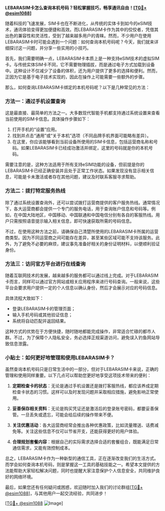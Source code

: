 **LEBARASIM卡怎么查询本机号码？轻松掌握技巧，畅享通讯自由！[[TG💪+ @esim1088](https://t.me/s/esim1088)]**

随着科技的飞速发展，SIM卡也在不断进化，从传统的实体卡到如今的eSIM技术，通讯体验变得更加便捷和高效。而LEBARASIM卡作为其中的佼佼者，凭借其出色的兼容性和灵活性，受到了越来越多用户的青睐。然而，不少用户在使用LEBARASIM卡时可能会遇到一个问题：如何查询本机号码呢？今天，我们就来详细探讨这一问题，并分享一些实用的小技巧。

首先，我们需要明确一点，LEBARASIM卡本质上是一种支持eSIM技术的虚拟SIM卡。与传统实体SIM卡不同，它不需要物理插拔，而是通过电子方式加载到设备中。这种设计不仅减少了设备的体积，还为用户提供了更多的选择和便利。然而，正因为它是基于电子技术实现的，因此在操作上可能需要一些额外的步骤。

那么，如何查询LEBARASIM卡绑定的本机号码呢？以下是几种常见的方法：

### 方法一：通过手机设置查询

这是最直接、最简单的方法之一。大多数现代智能手机都支持通过系统设置来查看当前使用的SIM卡信息。具体操作步骤如下：

1. 打开手机的“设置”应用。
2. 找到并点击“通用”或“关于本机”选项（不同品牌手机界面可能略有差异）。
3. 在这里，你应该能够看到当前设备所使用的SIM卡信息，包括运营商名称和号码。如果LEBARASIM卡已经成功激活并绑定，这里的号码就是你的本机号码。

需要注意的是，这种方法适用于所有支持eSIM功能的设备，但前提是你的LEBARASIM卡已经正确安装并且处于正常工作状态。如果发现没有显示相关信息，可能是卡未激活或者存在其他问题，建议及时联系客服寻求帮助。

### 方法二：拨打特定服务热线

除了通过系统设置查询外，还可以尝试拨打运营商提供的客户服务热线。通常情况下，各大运营商都会提供一个专门的服务电话，用于查询账户信息和号码等。例如，在中国大陆地区，中国移动、中国联通和中国电信分别有各自的客服热线。用户只需按照语音提示输入相关信息，即可快速获取所需的号码信息。

不过，在使用这种方法之前，请确保自己清楚所使用的LEBARASIM卡所属的运营商类型。因为不同运营商之间可能存在差异，甚至某些区域可能不支持该服务。此外，为了避免不必要的麻烦，建议事先准备好相关的身份证明材料，以便顺利验证身份。

### 方法三：访问官方平台进行在线查询

随着互联网技术的发展，越来越多的服务都可以通过线上完成。对于LEBARASIM卡而言，同样可以通过官方网站或相关应用程序来进行号码查询。一般来说，这些平台会要求用户提供一定的个人信息以确认身份，然后才会展示对应的号码信息。

具体流程大致如下：
- 登录LEBARASIM卡的管理页面；
- 输入手机号码或其他验证信息；
- 系统将自动匹配并返回结果。

这种方式的优势在于方便快捷，随时随地都能完成操作，非常适合忙碌的都市人群。不过，为了保障个人隐私安全，务必选择正规渠道访问，避免误入钓鱼网站导致信息泄露。

### 小贴士：如何更好地管理和使用LEBARASIM卡？

虽然查询本机号码只是日常生活中的一部分，但对于LEBARASIM卡来说，正确的管理和使用同样重要。以下几点可以帮助您更好地享受这项技术带来的便利：

1. **定期检查卡的状态**：无论是通过手机设置还是拨打客服热线，都应该养成定期检查卡状态的习惯。这样可以及时发现问题并采取相应措施，避免影响正常使用。
   
2. **妥善保存相关资料**：无论是购买凭证还是激活后的登录账号密码，都要妥善保管。一旦丢失或遗忘，可能会给后续的操作带来不便。

3. **关注优惠活动**：各大运营商经常会推出各种优惠政策，比如流量赠送、话费减免等。关注这些信息不仅可以节省开支，还能获得更好的用户体验。

4. **合理规划套餐内容**：根据自己的实际需求选择合适的套餐组合，既能满足日常通信需求，又能有效控制成本。

总之，LEBARASIM卡作为一种新型的通信工具，正在逐渐改变我们的生活方式。而学会如何查询本机号码，则是掌握这一工具的基础技能之一。希望本文提供的方法能帮助大家轻松解决问题，同时也提醒大家注意保护个人信息安全，共同维护良好的网络环境。

最后，如果您还有任何疑问或困惑，欢迎随时加入我们的讨论群组[[TG💪+ @esim1088](https://t.me/s/esim1088)]，与其他用户一起交流经验，共同进步！

[[TG💪+ @esim1088](https://t.me/s/esim1088) ![Image](https://i.postimg.cc/4NQfJmqS/Snipaste-2025-05-13-00-14-12.png)]